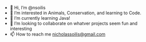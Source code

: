 - 👋 Hi, I’m @nsoilis
- 👀 I’m interested in Animals, Conservation, and learning to Code. 
- 🌱 I’m currently learning Java!
- 💞️ I’m looking to collaborate on whatver projects seem fun and interesting
- 📫 How to reach me nicholassoilis@gmail.com

<!---
nsoilis/nsoilis is a ✨ special ✨ repository because its `README.md` (this file) appears on your GitHub profile.
You can click the Preview link to take a look at your changes.
--->
